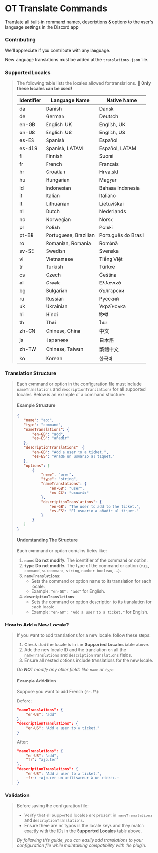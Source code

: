 # OT Translate Commands
Translate all built-in command names, descriptions & options to the user's language settings in the Discord app.

### Contributing
We'll appreciate if you contribute with any language.

New language translations must be added at the `translations.json` file.

### Supported Locales
>The following table lists the locales allowed for translations. **📌 Only these locales can be used!**
>
> |Identifier |Language Name            | Native Name        |
> |-----------|-------------------------|--------------------|
> |da         |Danish                   |Dansk               |
> |de         |German                   |Deutsch             |
> |en-GB      |English, UK              |English, UK         |
> |en-US      |English, US              |English, US         |
> |es-ES      |Spanish                  |Español             |
> |es-419     |Spanish, LATAM           |Español, LATAM      |
> |fi         |Finnish                  |Suomi               |
> |fr         |French                   |Français            |
> |hr         |Croatian                 |Hrvatski            |
> |hu         |Hungarian                |Magyar              |
> |id         |Indonesian               |Bahasa Indonesia    |
> |it         |Italian                  |Italiano            |
> |lt         |Lithuanian               |Lietuviškai         |
> |nl         |Dutch                    |Nederlands          |
> |no         |Norwegian                |Norsk               |
> |pl         |Polish                   |Polski              |
> |pt-BR      |Portuguese, Brazilian    |Português do Brasil |
> |ro         |Romanian, Romania        |Română              |
> |sv-SE      |Swedish                  |Svenska             |
> |vi         |Vietnamese               |Tiếng Việt          |
> |tr         |Turkish                  |Türkçe              |
> |cs         |Czech                    |Čeština             |
> |el         |Greek                    |Ελληνικά            |
> |bg         |Bulgarian                |български           |
> |ru         |Russian                  |Pусский             |
> |uk         |Ukrainian                |Українська          |
> |hi         |Hindi                    |हिन्दी                 |
> |th         |Thai                     |ไทย                 |
> |zh-CN      |Chinese, China           |中文                 |
> |ja         |Japanese                 |日本語               |
> |zh-TW      |Chinese, Taiwan          |繁體中文             |
> |ko         |Korean                   |한국어               |

### Translation Structure
> Each command or option in the configuration file must include `nameTranslations` and `descriptionTranslations` for all supported locales. Below is an example of a command structure:
> 
> #### Example Structure
>  ```json
> {
>     "name": "add",
>     "type": "command",
>     "nameTranslations": {
>         "en-GB": "add",
>         "es-ES": "añadir"
>     },
>     "descriptionTranslations": {
>         "en-GB": "Add a user to a ticket.",
>         "es-ES": "Añade un usuario al tiquet."
>     },
>     "options": [
>         {
>             "name": "user",
>             "type": "string",
>             "nameTranslations": {
>                 "en-GB": "user",
>                 "es-ES": "usuario"
>             },
>             "descriptionTranslations": {
>                 "en-GB": "The user to add to the ticket.",
>                 "es-ES": "El usuario a añadir al tiquet."
>             }
>         }
>     ]
> }
> ```
>
> #### Understanding The Structure
> 
> Each command or option contains fields like:
> 1. **`name`**: **Do not modify.** The identifier of the command or option.
> 2. **`type`**: **Do not modify.** The type of the command or option (e.g., `command`, `subcommand`, `string`, `number`, `boolean`, ...).
> 3. **`nameTranslations`**: 
>    - Sets the command or option name to its translation for each locale.
>    - Example: `"en-GB": "add"` for English.
> 4. **`descriptionTranslations`**:
>    - Sets the command or option description to its translation for each locale.
>    - Example: `"en-GB": "Add a user to a ticket."` for English.

### How to Add a New Locale?
> 
> If you want to add translations for a new locale, follow these steps:
> 
> 1. Check that the locale is in the **Supported Locales** table above.
> 2. Add the new locale ID and the translation on all the `nameTranslations` and `descriptionTranslations` fields.
> 3. Ensure all nested options include translations for the new locale.
> 
> *Do **NOT** modify any other fields like `name` or `type`.*
> 
> #### Example Adddition
> Suppose you want to add French (`fr-FR`):
> 
> Before:
> ```json
> "nameTranslations": {
>     "en-US": "add"
> },
> "descriptionTranslations": {
>     "en-US": "Add a user to a ticket."
> }
> ```
> 
> After:
> ```json
> "nameTranslations": {
>     "en-US": "add",
>     "fr": "ajouter"
> },
> "descriptionTranslations": {
>     "en-US": "Add a user to a ticket.",
>     "fr": "Ajouter un utilisateur à un ticket."
> }
> ```

### Validation
> Before saving the configuration file:
> - Verify that all supported locales are present in `nameTranslations` and `descriptionTranslations`.
> - Ensure there are no typos in the locale keys and they match exactly with the IDs in the **Supported Locales** table above.
> 
> *By following this guide, you can easily add translations to your configuration file while maintaining compatibility with the plugin.*
